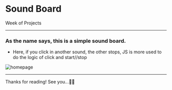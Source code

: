 # Sound Board
Week of Projects

---

### As the name says, this is a simple sound board.

- Here, if you click in another sound, the other stops, JS is more used to do the logic of click and start//stop

<div>
<img alt='homepage' src='https://i.imgur.com/djkyXBP.png' />
</div>

---

Thanks for reading! See you...🥷🥷